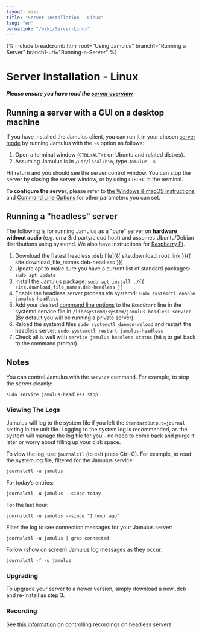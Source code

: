 ```yaml
---
layout: wiki
title: "Server Installation - Linux"
lang: "en"
permalink: "/wiki/Server-Linux"
---
```


{% include breadcrumb.html root="Using Jamulus" branch1="Running a Server" branch1-url="Running-a-Server" %}

# Server Installation - Linux

**_Please ensure you have read the [server overview](Running-a-Server)_**


## Running a server with a GUI on a desktop machine

If you have installed the Jamulus client, you can run it in your chosen [server mode](Choosing-a-Server-Type) by running Jamulus with the `-s` option as follows:

1. Open a terminal window (`CTRL+ALT+t` on Ubuntu and related distros).
1. Assuming Jamulus is in `/usr/local/bin`, type `Jamulus -s`

Hit return and you should see the server control window. You can stop the server by closing the server window, or by using `CTRL+C` in the terminal.

**To configure the server**, please refer to [the Windows & macOS instructions](Server-Win-Mac), and [Command Line Options](Command-Line-Options) for other parameters you can set.

## Running a "headless" server

The following is for running Jamulus as a "pure" server on **hardware without audio** (e.g. on a 3rd party/cloud host) and assumes Ubuntu/Debian distributions using systemd. We also have instructions for [Raspberry Pi](Server-Rpi).

1. Download the [latest headless .deb file]({{ site.download_root_link }}{{ site.download_file_names.deb-headless }})
1. Update apt to make sure you have a current list of standard packages: `sudo apt update`
1. Install the Jamulus package: `sudo apt install ./{{ site.download_file_names.deb-headless }}`
1. Enable the headless server process via systemd: `sudo systemctl enable jamulus-headless`
1. Add your desired [command line options](Command-Line-Options) to the `ExecStart` line in the systemd service file in `/lib/systemd/system/jamulus-headless.service` (By default you will be running a private server).
1. Reload the systemd files `sudo systemctl daemon-reload` and restart the headless server: `sudo systemctl restart jamulus-headless`
1. Check all is well with `service jamulus-headless status` (hit `q` to get back to the command prompt).

## Notes

You can control Jamulus with the `service` command. For example, to stop the server cleanly:

`sudo service jamulus-headless stop`

### Viewing The Logs

Jamulus will log to the system file if you left the `StandardOutput=journal` setting in the unit file. Logging to the system log is recommended, as the system will manage the log file for you - no need to come back and purge it later or worry about filling up your disk space.

To view the log, use `journalctl` (to exit press Ctrl-C). For example, to read the system log file, filtered for the Jamulus service:

`journalctl -u jamulus`

For today’s entries:

`journalctl -u jamulus --since today`

For the last hour:

`journalctl -u jamulus --since "1 hour ago"`

Filter the log to see connection messages for your Jamulus server:

`journalctl -u jamulus | grep connected`

Follow (show on screen) Jamulus log messages as they occur:

`journalctl -f -u jamulus`

### Upgrading

To upgrade your server to a newer version, simply download a new .deb and re-install as step 3.

### Recording

See [this information](/wiki/Tips-Tricks-More#controlling-recording-on-linux-headless-servers) on controlling recordings on headless servers.
